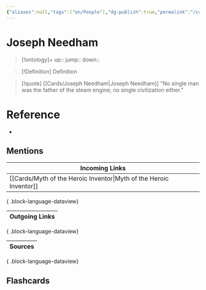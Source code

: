 ```yaml
---
{"aliases":null,"tags":["on/People"],"dg-publish":true,"permalink":"/cards/joseph-needham/","dgPassFrontmatter":true}
---
```


# Joseph Needham

> [!ontology]+
> up:: 
> jump:: 
> down:: 

> [!Definition] Definition

> [!quote] [[Cards/Joseph Needham\|Joseph Needham]]
> "No single man was the father of the steam engine; no single civilization either."

# Reference

- 

## Mentions

| Incoming Links                                                        |
| --------------------------------------------------------------------- |
| [[Cards/Myth of the Heroic Inventor\|Myth of the Heroic Inventor]] |

{ .block-language-dataview}

| Outgoing Links |
| -------------- |

{ .block-language-dataview}

| Sources |
| ------- |

{ .block-language-dataview}

## Flashcards